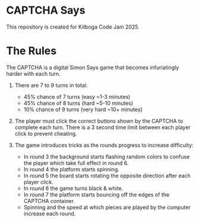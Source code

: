 # CAPTCHA Says
This repository is created for Kitboga Code Jam 2025.

# The Rules
The CAPTCHA is a digital Simon Says game that becomes infuriatingly harder with each turn.

1. There are 7 to 9 turns in total:
    - 45% chance of 7 turns (easy ~1-3 minutes)
    - 45% chance of 8 turns (hard ~5-10 minutes)
    - 10% chance of 9 turns (very hard ~10+ minutes)
    
2. The player must click the correct buttons shown by the CAPTCHA to complete each turn. There is a 3 second time limit between each player click to prevent cheating.

3. The game introduces tricks as the rounds progress to increase difficulty:
    - In round 3 the background starts flashing random colors to confuse the player which take full effect in round 6.
    - In round 4 the platform starts spinning.
    - In round 5 the board starts rotating the opposite direction after each player click.
    - In round 6 the game turns black & white.
    - In round 7 the platform starts bouncing off the edges of the CAPTCHA container.
    - Spinning and the speed at which pieces are played by the computer increase each round.


